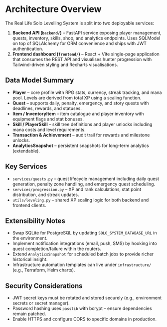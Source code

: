 # Architecture Overview

The Real Life Solo Levelling System is split into two deployable services:

1. **Backend API (`backend/`)** – FastAPI service exposing player management, quests, inventory, skills, shop, and analytics endpoints. Uses SQLModel on top of SQLAlchemy for ORM convenience and ships with JWT authentication.
2. **Frontend dashboard (`frontend/`)** – React + Vite single-page application that consumes the REST API and visualises hunter progression with Tailwind-driven styling and Recharts visualisations.

## Data Model Summary

* **Player** – core profile with RPG stats, currency, streak tracking, and mana pool. Levels are derived from total XP using a scaling function.
* **Quest** – supports daily, penalty, emergency, and story quests with deadlines, rewards, and statuses.
* **Item / InventoryItem** – item catalogue and player inventory with equipment flags and stat bonuses.
* **Skill / PlayerSkill** – skill tree definitions and player unlocks including mana costs and level requirements.
* **Transaction & Achievement** – audit trail for rewards and milestone unlocks.
* **AnalyticsSnapshot** – persistent snapshots for long-term analytics (extendable).

## Key Services

* `services/quests.py` – quest lifecycle management including daily quest generation, penalty zone handling, and emergency quest scheduling.
* `services/progression.py` – XP and rank calculations, stat point distribution, and streak updates.
* `utils/leveling.py` – shared XP scaling logic for both backend and frontend clients.

## Extensibility Notes

* Swap SQLite for PostgreSQL by updating `SOLO_SYSTEM_DATABASE_URL` in the environment.
* Implement notification integrations (email, push, SMS) by hooking into quest completion/failure within the routers.
* Extend `AnalyticsSnapshot` for scheduled batch jobs to provide richer historical insight.
* Infrastructure automation templates can live under `infrastructure/` (e.g., Terraform, Helm charts).

## Security Considerations

* JWT secret keys must be rotated and stored securely (e.g., environment secrets or secret manager).
* Password hashing uses `passlib` with bcrypt – ensure dependencies remain patched.
* Enable HTTPS and configure CORS to specific domains in production.
